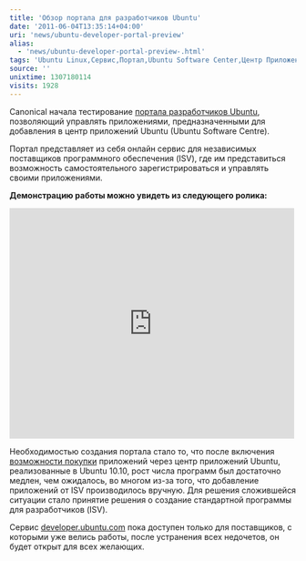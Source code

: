 ```yaml
---
title: 'Обзор портала для разработчиков Ubuntu'
date: '2011-06-04T13:35:14+04:00'
uri: 'news/ubuntu-developer-portal-preview'
alias: 
  - 'news/ubuntu-developer-portal-preview-.html'
tags: 'Ubuntu Linux,Сервис,Портал,Ubuntu Software Center,Центр Приложений'
source: ''
unixtime: 1307180114
visits: 1928
---
```

Canonical начала тестирование [портала разработчиков Ubuntu](news/ubuntu-developer-portal), позволяющий управлять приложениями, предназначенными для добавления в центр приложений Ubuntu (Ubuntu Software Centre).

Портал представляет из себя онлайн сервис для независимых поставщиков программного обеспечения (ISV), где им представиться возможность самостоятельного зарегистрироваться и управлять своими приложениями.

**Демонстрацию работы можно увидеть из следующего ролика:**

<iframe width="500" height="405" src="https://www.youtube.com/embed/CZYqT5PnPCs" frameborder="0" allowfullscreen=""></iframe>

Необходимостью создания портала стало то, что после включения [возможности покупки](news/v-ubuntu-software-center-poyavilos-platnoe-po) приложений через центр приложений Ubuntu, реализованные в Ubuntu 10.10, рост числа программ был достаточно медлен, чем ожидалось, во многом из-за того, что добавление приложений от ISV производилось вручную. Для решения сложившейся ситуации стало принятие решения о создание стандартной программы для разработчиков (ISV).

Сервис [developer.ubuntu.com](http://developer.ubuntu.com/) пока доступен только для поставщиков, с которыми уже велись работы, после устранения всех недочетов, он будет открыт для всех желающих.
